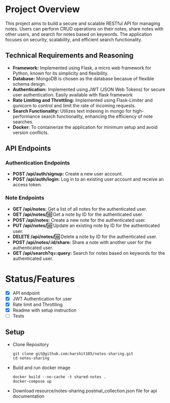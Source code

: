 # Project Overview
This project aims to build a secure and scalable RESTful API for managing notes. Users can perform CRUD operations on their notes, share notes with other users, and search for notes based on keywords. The application focuses on security, scalability, and efficient search functionality.

## Technical Requirements and Reasoning
- **Framework:** Implemented using Flask, a micro web framework for Python, known for its simplicity and flexibility.
- **Database:** MongoDB is chosen as the database becasue of flexible schema design.
- **Authentication:** Implemented using JWT (JSON Web Tokens) for secure user authentication. Easily available with flask framework
- **Rate Limiting and Throttling:** Implemented using Flask-Limiter and gunicorn to control and limit the rate of incoming requests.
- **Search Functionality:** Utilizes text indexing in mongo for high-performance search functionality, enhancing the efficiency of note searches.
- **Docker:** To containerize the application for minimum setup and avoid version conflicts.

## API Endpoints

### Authentication Endpoints

- **POST /api/auth/signup:** Create a new user account.
- **POST /api/auth/login:** Log in to an existing user account and receive an access token.

### Note Endpoints

- **GET /api/notes:** Get a list of all notes for the authenticated user.
- **GET /api/notes/:id:** Get a note by ID for the authenticated user.
- **POST /api/notes:** Create a new note for the authenticated user.
- **PUT /api/notes/:id:** Update an existing note by ID for the authenticated user.
- **DELETE /api/notes/:id:** Delete a note by ID for the authenticated user.
- **POST /api/notes/:id/share:** Share a note with another user for the authenticated user.
- **GET /api/search?q=:query:** Search for notes based on keywords for the authenticated user.

# Status/Features
- [x] API endpoint
- [x] JWT Authentication for user
- [x] Rate limit and Throttling
- [x] Readme with setup instruction
- [ ] Tests

## Setup
 - Clone Repository
    ```
    git clone git@github.com:harshit105/notes-sharing.git
    cd notes-sharing
    ```
 - Build and run docker image
    ```
    docker build --no-cache -t shared-notes .
    docker-compose up
    ```
 - Download resource/notes-sharing.postmal_collection.json file for api documentation
